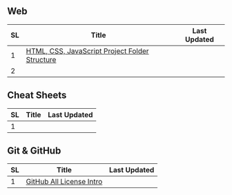 ## Web

| SL  | Title                                                                                                                 | Last Updated |
| --- | --------------------------------------------------------------------------------------------------------------------- | ------------ |
| 1   | [HTML, CSS, JavaScript Project Folder Structure](./r/web/HTML,%20CSS,%20JavaScript%20Project%20Folder%20Structure.md) |              |
| 2   |                                                                                                                       |              |

## Cheat Sheets

| SL  | Title | Last Updated |
| --- | ----- | ------------ |
| 1   |       |              |

## Git & GitHub

| SL  | Title                                                                        | Last Updated |
| --- | ---------------------------------------------------------------------------- | ------------ |
| 1   | [GitHub All License Intro](./r/git-github/GitHub%20All%20License%20Intro.md) |              |

